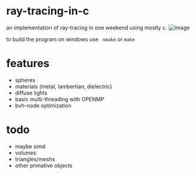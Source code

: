 # ray-tracing-in-c
an implementation of ray-tracing in one weekend using mostly c.
![image](https://user-images.githubusercontent.com/42456119/93390697-19097d80-f83c-11ea-9abd-757b217ec4e7.png)

to build the program on windows use ```
nmake``` or ```make```

# features
- spheres
- materials (metal, lambertian, dielectric)
- diffuse lights
- basic multi-threading with OPENMP
- bvh-node optimization 

# todo
- maybe simd
- volumes
- triangles/meshs
- other primative objects
